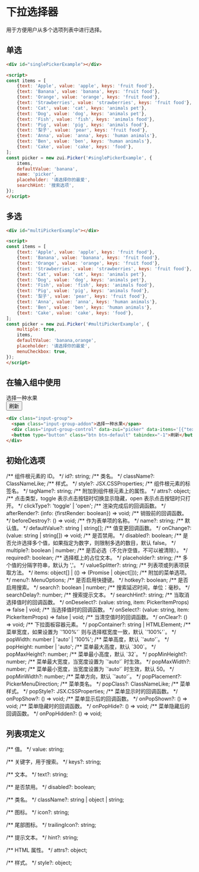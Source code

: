 # 下拉选择器

用于方便用户从多个选项列表中进行选择。

## 单选

<Example>
  <div id="singlePickerExample"></div>
</Example>

```html
<div id="singlePickerExample"></div>

<script>
const items = [
    {text: 'Apple', value: 'apple', keys: 'fruit food'},
    {text: 'Banana', value: 'banana', keys: 'fruit food'},
    {text: 'Orange', value: 'orange', keys: 'fruit food'},
    {text: 'Strawberries', value: 'strawberries', keys: 'fruit food'},
    {text: 'Cat', value: 'cat', keys: 'animals pet'},
    {text: 'Dog', value: 'dog', keys: 'animals pet'},
    {text: 'Fish', value: 'fish', keys: 'animals food'},
    {text: 'Pig', value: 'pig', keys: 'animals food'},
    {text: '梨子', value: 'pear', keys: 'fruit food'},
    {text: 'Anna', value: 'anna', keys: 'human animals'},
    {text: 'Ben', value: 'ben', keys: 'human animals'},
    {text: 'Cake', value: 'cake', keys: 'food'},
];
const picker = new zui.Picker('#singlePickerExample', {
    items,
    defaultValue: 'banana',
    name: 'picker',
    placeholder: '请选择你的最爱',
    searchHint: '搜索选项',
});
</script>
```

## 多选

<Example>
  <div id="multiPickerExample"></div>
</Example>

```html
<div id="multiPickerExample"></div>

<script>
const items = [
    {text: 'Apple', value: 'apple', keys: 'fruit food'},
    {text: 'Banana', value: 'banana', keys: 'fruit food'},
    {text: 'Orange', value: 'orange', keys: 'fruit food'},
    {text: 'Strawberries', value: 'strawberries', keys: 'fruit food'},
    {text: 'Cat', value: 'cat', keys: 'animals pet'},
    {text: 'Dog', value: 'dog', keys: 'animals pet'},
    {text: 'Fish', value: 'fish', keys: 'animals food'},
    {text: 'Pig', value: 'pig', keys: 'animals food'},
    {text: '梨子', value: 'pear', keys: 'fruit food'},
    {text: 'Anna', value: 'anna', keys: 'human animals'},
    {text: 'Ben', value: 'ben', keys: 'human animals'},
    {text: 'Cake', value: 'cake', keys: 'food'},
];
const picker = new zui.Picker('#multiPickerExample', {
    multiple: true,
    items,
    defaultValue: 'banana,orange',
    placeholder: '请选择你的最爱',
    menuCheckbox: true,
});
</script>
```

## 在输入组中使用

<Example>
  <div class="input-group">
    <span class="input-group-addon">选择一种水果</span>
    <div class="input-group-control" data-zui="picker" data-items='[{"text": "Apple", "value": "apple"}, {"text": "Banana", "value": "banana"}]'></div>
    <button type="button" class="btn btn-default" tabindex="-1">刷新</button>
  </div>
</Example>

```html
<div class="input-group">
  <span class="input-group-addon">选择一种水果</span>
  <div class="input-group-control" data-zui="picker" data-items='[{"text": "Apple", "value": "apple"}, {"text": "Banana", "value": "banana"}]'></div>
  <button type="button" class="btn btn-default" tabindex="-1">刷新</button>
</div>
```

## 初始化选项

<Props>
/** 组件根元素的 ID。 */
id?: string;
/** 类名。 */
className?: ClassNameLike;
/** 样式。 */
style?: JSX.CSSProperties;
/** 组件根元素的标签名。 */
tagName?: string;
/** 附加到组件根元素上的属性。 */
attrs?: object;
/** 点击类型，toggle 表示点击按钮时切换显示隐藏，open 表示点击按钮时只打开。 */
clickType?: 'toggle' | 'open';
/** 渲染完成后的回调函数。 */
afterRender?: (info: {firstRender: boolean}) => void;
/** 销毁前的回调函数。 */
beforeDestroy?: () => void;
/** 作为表单项的名称。 */
name?: string;
/** 默认值。 */
defaultValue?: string | string[];
/** 值变更回调函数。 */
onChange?: (value: string | string[]) => void;
/** 是否禁用。 */
disabled?: boolean;
/** 是否允许选择多个值，如果指定为数字，则限制多选的数目，默认 false。 */
multiple?: boolean | number;
/** 是否必选（不允许空值，不可以被清除）。 */
required?: boolean;
/** 选择框上的占位文本。 */
placeholder?: string;
/** 多个值的分隔字符串，默认为 ','。 */
valueSplitter?: string;
/** 列表项或列表项获取方法。 */
items: object[] | (() => (Promise | object[]));
/** 附加的菜单选项。 */
menu?: MenuOptions;
/** 是否启用快捷键。 */
hotkey?: boolean;
/** 是否启用搜索。 */
search?: boolean | number;
/** 搜索延迟时间，单位：毫秒。 */
searchDelay?: number;
/** 搜索提示文本。 */
searchHint?: string;
/** 当取消选择值时的回调函数。 */
onDeselect?: (value: string, item: PickerItemProps) => false | void;
/** 当选择值时的回调函数。 */
onSelect?: (value: string, item: PickerItemProps) => false | void;
/** 当清空值时的回调函数。 */
onClear?: () => void;
/** 下拉面板容器元素。 */
popContainer?: string | HTMLElement;
/** 菜单宽度，如果设置为 `'100%'` 则与选择框宽度一致，默认 `'100%'`。 */
popWidth: number | 'auto' | '100%';
/** 菜单高度，默认 `'auto'`。 */
popHeight: number | 'auto';
/** 菜单最大高度，默认 `300`。 */
popMaxHeight?: number;
/** 菜单最小高度，默认 `32`。 */
popMinHeight?: number;
/** 菜单最大宽度，当宽度设置为 `'auto'` 时生效。 */
popMaxWidth?: number;
/** 菜单最小宽度，当宽度设置为 `'auto'` 时生效，默认 50。 */
popMinWidth?: number;
/** 菜单方向，默认 `'auto'`。 */
popPlacement?: PickerMenuDirection;
/** 菜单类名。 */
popClass?: ClassNameLike;
/** 菜单样式。 */
popStyle?: JSX.CSSProperties;
/** 菜单显示时的回调函数。 */
onPopShow?: () => void;
/** 菜单显示后的回调函数。 */
onPopShown?: () => void;
/** 菜单隐藏时的回调函数。 */
onPopHide?: () => void;
/** 菜单隐藏后的回调函数。 */
onPopHidden?: () => void;
</Props>

## 列表项定义

<Props>
/** 值。 */
value: string;

/** 关键字，用于搜索。 */
keys?: string;

/** 文本。 */
text?: string;

/** 是否禁用。 */
disabled?: boolean;

/** 类名。 */
className?: string | object | string;

/** 图标。 */
icon?: string;

/** 尾部图标。 */
trailingIcon?: string;

/** 提示文本。 */
hint?: string;

/** HTML 属性。 */
attrs?: object;

/** 样式。 */
style?: object;
</Props>

<script setup>
import {onMounted} from 'vue';

onMounted(() => {
    onZUIReady(() => {
        const items = [
            {text: 'Apple', value: 'apple', keys: 'fruit food'},
            {text: 'Banana', value: 'banana', keys: 'fruit food'},
            {text: 'Orange', value: 'orange', keys: 'fruit food'},
            {text: 'Strawberries', value: 'strawberries', keys: 'fruit food'},
            {text: 'Cat', value: 'cat', keys: 'animals pet'},
            {text: 'Dog', value: 'dog', keys: 'animals pet'},
            {text: 'Fish', value: 'fish', keys: 'animals food'},
            {text: 'Pig', value: 'pig', keys: 'animals food'},
            {text: '梨子', value: 'pear', keys: 'fruit food'},
            {text: 'Anna', value: 'anna', keys: 'human animals'},
            {text: 'Ben', value: 'ben', keys: 'human animals'},
            {text: 'Cake', value: 'cake', keys: 'food'},
        ];
        new zui.Picker('#singlePickerExample', {
            items,
            defaultValue: 'banana',
            name: 'picker',
            placeholder: '请选择你的最爱',
            searchHint: '搜索选项',
        });

        new zui.Picker('#multiPickerExample', {
            multiple: true,
            items,
            defaultValue: 'banana,orange',
            name: 'picker',
            placeholder: '请选择你的最爱',
            menuCheckbox: true,
        });
    });
});
</script>
